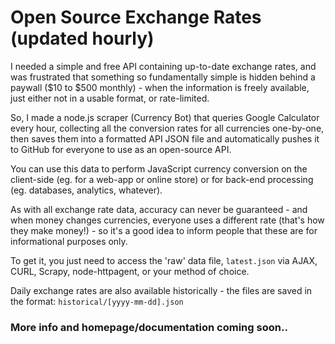 # Open Source Exchange Rates (updated hourly)

I needed a simple and free API containing up-to-date exchange rates, and was frustrated that something so fundamentally simple is hidden behind a paywall ($10 to $500 monthly) - when the information is freely available, just either not in a usable format, or rate-limited.

So, I made a node.js scraper (Currency Bot) that queries Google Calculator every hour, collecting all the conversion rates for all currencies one-by-one, then saves them into a formatted API JSON file and automatically pushes it to GitHub for everyone to use as an open-source API.

You can use this data to perform JavaScript currency conversion on the client-side (eg. for a web-app or online store) or for back-end processing (eg. databases, analytics, whatever).

As with all exchange rate data, accuracy can never be guaranteed - and when money changes currencies, everyone uses a different rate (that's how they make money!) - so it's a good idea to inform people that these are for informational purposes only.

To get it, you just need to access the 'raw' data file, `latest.json` via AJAX, CURL, Scrapy, node-httpagent, or your method of choice.

Daily exchange rates are also available historically - the files are saved in the format: `historical/[yyyy-mm-dd].json`

### More info and homepage/documentation coming soon..